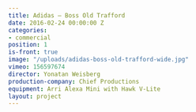 ```yaml
---
title: Adidas — Boss Old Trafford
date: 2016-02-24 00:00:00 Z
categories:
- commercial
position: 1
is-front: true
image: "/uploads/adidas-boss-old-trafford-wide.jpg"
vimeo: 156597674
director: Yonatan Weisberg
production-company: Chief Productions
equipment: Arri Alexa Mini with Hawk V-Lite
layout: project
---
```



